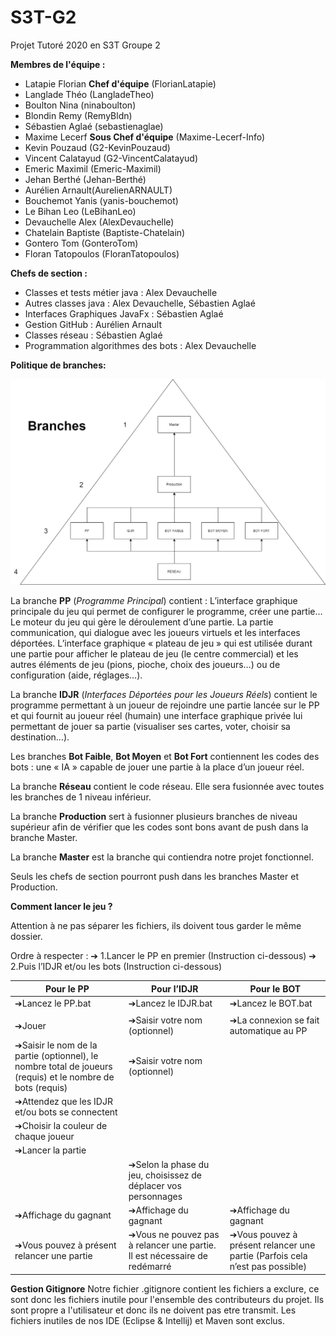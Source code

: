 # S3T-G2
Projet Tutoré 2020 en S3T Groupe 2 

**Membres de l'équipe :** 
- Latapie Florian **Chef d'équipe** (FlorianLatapie)
- Langlade Théo (LangladeTheo)
- Boulton Nina (ninaboulton)
- Blondin Remy (RemyBldn)
- Sébastien Aglaé (sebastienaglae)
- Maxime Lecerf  **Sous Chef d'équipe** (Maxime-Lecerf-Info)
- Kevin Pouzaud (G2-KevinPouzaud)
- Vincent Calatayud (G2-VincentCalatayud)
- Emeric Maximil (Emeric-Maximil)
- Jehan Berthé (Jehan-Berthé)
- Aurélien Arnault(AurelienARNAULT)
- Bouchemot Yanis (yanis-bouchemot)
- Le Bihan Leo (LeBihanLeo)
- Devauchelle Alex (AlexDevauchelle)
- Chatelain Baptiste (Baptiste-Chatelain)
- Gontero Tom (GonteroTom)
- Floran Tatopoulos (FloranTatopoulos)

**Chefs de section :**
- Classes et tests métier java : Alex Devauchelle
- Autres classes java : Alex Devauchelle, Sébastien Aglaé 
- Interfaces Graphiques JavaFx : Sébastien Aglaé  
- Gestion GitHub : Aurélien Arnault 
- Classes réseau : Sébastien Aglaé 
- Programmation algorithmes des bots : Alex Devauchelle
 
**Politique de branches:**
 
![alt text1][logo]

[logo]: ./Branches.png "Branches"

La branche **PP** (*Programme Principal*) contient : 
L’interface graphique principale du jeu qui permet de configurer le programme, créer une partie…
Le moteur du jeu qui gère le déroulement d’une partie.
La partie communication, qui dialogue avec les joueurs virtuels et les interfaces déportées.
L’interface graphique « plateau de jeu » qui est utilisée durant une partie pour afficher le plateau de jeu (le centre commercial) et les autres éléments de jeu (pions, pioche, choix des joueurs…) ou de configuration (aide, réglages…).

La branche **IDJR** (*Interfaces Déportées pour les Joueurs Réels*) contient le programme permettant à un joueur de rejoindre une partie lancée sur le PP et qui fournit au joueur réel (humain) une interface graphique privée lui permettant de jouer sa partie (visualiser ses cartes, voter, choisir sa destination…).

Les branches **Bot Faible**, **Bot Moyen** et **Bot Fort** contiennent les codes des bots : une « IA » capable de jouer une partie à la place d’un joueur réel.

La branche **Réseau** contient le code réseau. Elle sera fusionnée avec toutes les branches de 1 niveau inférieur.

La branche **Production** sert à fusionner plusieurs branches de niveau supérieur afin de vérifier que les codes sont bons avant de push dans la branche Master.

La branche **Master** est la branche qui contiendra notre projet fonctionnel.

Seuls les chefs de section pourront push dans les branches Master et Production.

**Comment lancer le jeu ?**

Attention à ne pas séparer les fichiers, ils doivent tous garder le même dossier. 

Ordre à respecter : 
➔ 1.Lancer le PP en premier (Instruction ci-dessous) 
➔ 2.Puis l’IDJR et/ou les bots (Instruction ci-dessous)

|Pour le PP|Pour l’IDJR|Pour le BOT|
|------|------|------|
|➔Lancez le PP.bat|➔Lancez le IDJR.bat|➔Lancez le BOT.bat|
||||
|➔Jouer|➔Saisir votre nom (optionnel)|➔La connexion se fait automatique au PP|
|➔Saisir le nom de la partie (optionnel), le nombre total de joueurs (requis) et le nombre de bots (requis) |➔Saisir votre nom (optionnel)||
|➔Attendez que les IDJR et/ou bots se connectent|||
|➔Choisir la couleur de chaque joueur|||
|➔Lancer la partie |||
||➔Selon la phase du jeu, choisissez de déplacer vos personnages ||
|➔Affichage du gagnant|➔Affichage du gagnant|➔Affichage du gagnant|
|➔Vous pouvez à présent relancer une partie|➔Vous ne pouvez pas à relancer une partie. Il est nécessaire de redémarré |➔Vous pouvez à présent relancer une partie (Parfois cela n’est pas possible)|

**Gestion Gitignore**
Notre fichier .gitignore contient les fichiers a exclure, ce sont donc les fichiers inutile pour l'ensemble des contributeurs du projet. Ils sont propre a l'utilisateur et donc ils ne doivent pas etre transmit. Les fichiers inutiles de nos IDE (Eclipse & Intellij) et Maven sont exclus.
